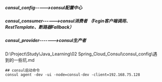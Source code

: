 ##### consul_config----->consul配置中心
##### consul_consumer------>consul消费者 （Fegin客户端调用、RestTemplate、断路器Fallback）
##### consul_provider------->consul生产者
D:\Project\Study\Java_Learning\02 Spring_Cloud_Consul\consul_config\遇到的一些坑.md
```shell script
## consul启动命令
consul agent -dev -ui -node=consul-dev -client=192.168.75.128
```
